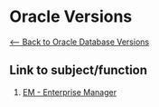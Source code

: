# Oracle Versions
[<-- Back to Oracle Database Versions](https://github.com/mtemporim/Databases/tree/main/Oracle)  

## Link to subject/function  
1. [EM - Enterprise Manager](https://github.com/mtemporim/Databases/tree/main/Oracle/11g/EM)
